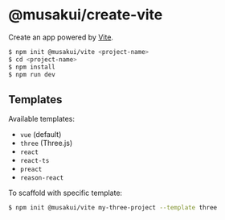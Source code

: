 # @musakui/create-vite

Create an app powered by [Vite](https://github.com/vitejs/vite).

```bash
$ npm init @musakui/vite <project-name>
$ cd <project-name>
$ npm install
$ npm run dev
```

## Templates

Available templates:

- `vue` (default)
- `three` (Three.js)
- `react`
- `react-ts`
- `preact`
- `reason-react`

To scaffold with specific template:

```bash
$ npm init @musakui/vite my-three-project --template three
```
